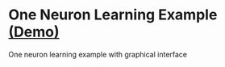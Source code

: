 # One Neuron Learning Example [(Demo)](https://51.178.49.197/projects/1/)
One neuron learning example with graphical interface

